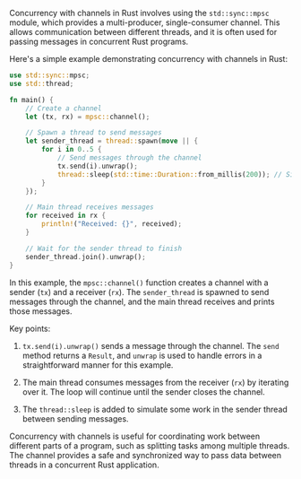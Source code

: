 Concurrency with channels in Rust involves using the `std::sync::mpsc` module, which provides a multi-producer, single-consumer channel. This allows communication between different threads, and it is often used for passing messages in concurrent Rust programs.

Here's a simple example demonstrating concurrency with channels in Rust:

```rust
use std::sync::mpsc;
use std::thread;

fn main() {
    // Create a channel
    let (tx, rx) = mpsc::channel();

    // Spawn a thread to send messages
    let sender_thread = thread::spawn(move || {
        for i in 0..5 {
            // Send messages through the channel
            tx.send(i).unwrap();
            thread::sleep(std::time::Duration::from_millis(200)); // Simulate some work
        }
    });

    // Main thread receives messages
    for received in rx {
        println!("Received: {}", received);
    }

    // Wait for the sender thread to finish
    sender_thread.join().unwrap();
}
```

In this example, the `mpsc::channel()` function creates a channel with a sender (`tx`) and a receiver (`rx`). The `sender_thread` is spawned to send messages through the channel, and the main thread receives and prints those messages.

Key points:

1. `tx.send(i).unwrap()` sends a message through the channel. The `send` method returns a `Result`, and `unwrap` is used to handle errors in a straightforward manner for this example.

2. The main thread consumes messages from the receiver (`rx`) by iterating over it. The loop will continue until the sender closes the channel.

3. The `thread::sleep` is added to simulate some work in the sender thread between sending messages.

Concurrency with channels is useful for coordinating work between different parts of a program, such as splitting tasks among multiple threads. The channel provides a safe and synchronized way to pass data between threads in a concurrent Rust application.